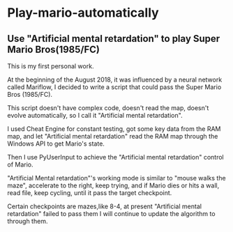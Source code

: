 Play-mario-automatically
=====

Use "Artificial mental retardation" to play Super Mario Bros(1985/FC)
-----

This is my first personal work.

At the beginning of the August 2018, it was influenced by a neural network called Mariflow,
I decided to write a script that could pass the Super Mario Bros (1985/FC).

This script doesn't have complex code, doesn't read the map, doesn't evolve automatically,
so I call it "Artificial mental retardation".

I used Cheat Engine for constant testing, got some key data from the RAM map,
and let "Artificial mental retardation" read the RAM map through the Windows API to get Mario's state.

Then I use PyUserInput to achieve the "Artificial mental retardation" control of Mario.

"Artificial Mental retardation"'s working mode is similar to "mouse walks the maze",
accelerate to the right, keep trying, and if Mario dies or hits a wall, read file,
keep cycling, until it pass the target checkpoint.

Certain checkpoints are mazes,like 8-4,
at present "Artificial mental retardation" failed to pass them
I will continue to update the algorithm to through them.
